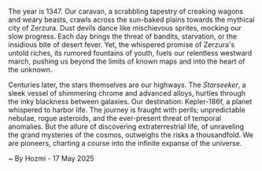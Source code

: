 
The year is 1347.  Our caravan, a scrabbling tapestry of creaking wagons and weary beasts, crawls across the sun-baked plains towards the mythical city of Zerzura.  Dust devils dance like mischievous sprites, mocking our slow progress.  Each day brings the threat of bandits, starvation, or the insidious bite of desert fever.  Yet, the whispered promise of Zerzura's untold riches, its rumored fountains of youth, fuels our relentless westward march, pushing us beyond the limits of known maps and into the heart of the unknown.

Centuries later, the stars themselves are our highways.  The *Starseeker*, a sleek vessel of shimmering chrome and advanced alloys, hurtles through the inky blackness between galaxies.  Our destination: Kepler-186f, a planet whispered to harbor life.  The journey is fraught with perils; unpredictable nebulae, rogue asteroids, and the ever-present threat of temporal anomalies.  But the allure of discovering extraterrestrial life, of unraveling the grand mysteries of the cosmos, outweighs the risks a thousandfold.  We are pioneers, charting a course into the infinite expanse of the universe.

~ By Hozmi - 17 May 2025
